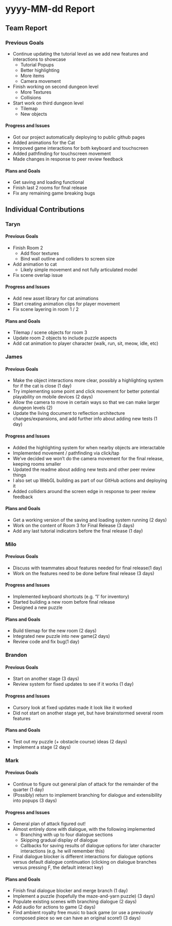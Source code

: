 # yyyy-MM-dd Report

## Team Report

### Previous Goals

- Continue updating the tutorial level as we add new features and interactions to showcase
  - Tutorial Popups
  - Better highlighting
  - More items
  - Camera movement
- Finish working on second dungeon level
  - More Textures
  - Collisions 
- Start work on third dungeon level
  - Tilemap
  - New objects


#### Progress and Issues

- Got our project automatically deploying to public github pages
- Added animations for the Cat
- Imrpoved game interactions for both keyboard and touchscreen
- Added pathfinding for touchscreen movement
- Made changes in response to peer review feedback

#### Plans and Goals

- Get saving and loading functional
- Finish last 2 rooms for final release
- Fix any remaining game breaking bugs

## Individual Contributions

### Taryn

#### Previous Goals

- Finish Room 2
  - Add floor textures
  - Bind wall outline and colliders to screen size
- Add animation to cat
  - Likely simple movement and not fully articulated model
- Fix scene overlap issue

#### Progress and Issues

- Add new asset library for cat animations
- Start creating animation clips for player movement
- Fix scene layering in room 1 / 2


#### Plans and Goals

- Tilemap / scene objects for room 3
- Update room 2 objects to include puzzle aspects
- Add cat animation to player character (walk, run, sit, meow, idle, etc)


### James

#### Previous Goals

- Make the object interactions more clear, possibly a highlighting system for if the cat is close (1 day)
- Try implementing some point and click movement for better potential playability on mobile devices (2 days)
- Allow the camera to move in certain ways so that we can make larger dungeon levels (2)
- Update the living document to reflection architecture changes/expansions, and add further info about adding new tests (1 day)

#### Progress and Issues

- Added the highlighting system for when nearby objects are interactable
- Implemented movement / pathfinding via click/tap
- We’ve decided we won’t do the camera movement for the final release, keeping rooms smaller
- Updated the readme about adding new tests and other peer review things
- I also set up WebGL building as part of our GitHub actions and deploying it 
- Added colliders around the screen edge in response to peer review feedback


#### Plans and Goals

- Get a working version of the saving and loading system running (2 days)
- Work on the content of Room 3 for Final Release (3 days)
- Add any last tutorial indicators before the final release (1 day)


### Milo

#### Previous Goals

- Discuss with teammates about features needed for final release(1 day)
- Work on the features need to be done before final release (3 days)

#### Progress and Issues

- Implemented keyboard shortcuts (e.g. “I’ for inventory)
- Started building a new room before final release
- Designed a new puzzle


#### Plans and Goals

- Build tilemap for the new room (2 days)
- Integrated new puzzle into new game(2 days)
- Review code and fix bug(1 day)

### Brandon

#### Previous Goals

- Start on another stage (3 days)
- Review system for fixed updates to see if it works (1 day)


#### Progress and Issues

- Cursory look at fixed updates made it look like it worked
- Did not start on another stage yet, but have brainstormed several room features


#### Plans and Goals

- Test out my puzzle (+ obstacle course) ideas (2 days)
- Implement a stage (2 days)

### Mark

#### Previous Goals

- Continue to figure out general plan of attack for the remainder of the quarter (1 day)
- (Possibly) return to implement branching for dialogue and extensibility into popups (3 days)


#### Progress and Issues

- General plan of attack figured out!
- Almost entirely done with dialogue, with the following implemented
  - Branching with up to four dialogue sections
  - Skipping gradual display of dialogue
  - Callbacks for saving results of dialogue options for later character interactions (e.g. he will remember this)
- Final dialogue blocker is different interactions for dialogue options versus default dialogue continuation (clicking on dialogue branches versus pressing F, the default interact key)


#### Plans and Goals

- Finish final dialogue blocker and merge branch (1 day)
- Implement a puzzle (hopefully the maze-and-yarn puzzle) (3 days)
- Populate existing scenes with branching dialogue (2 days)
- Add audio for actions to game (2 days)
- Find ambient royalty free music to back game (or use a previously composed piece so we can have an original score!) (3 days)